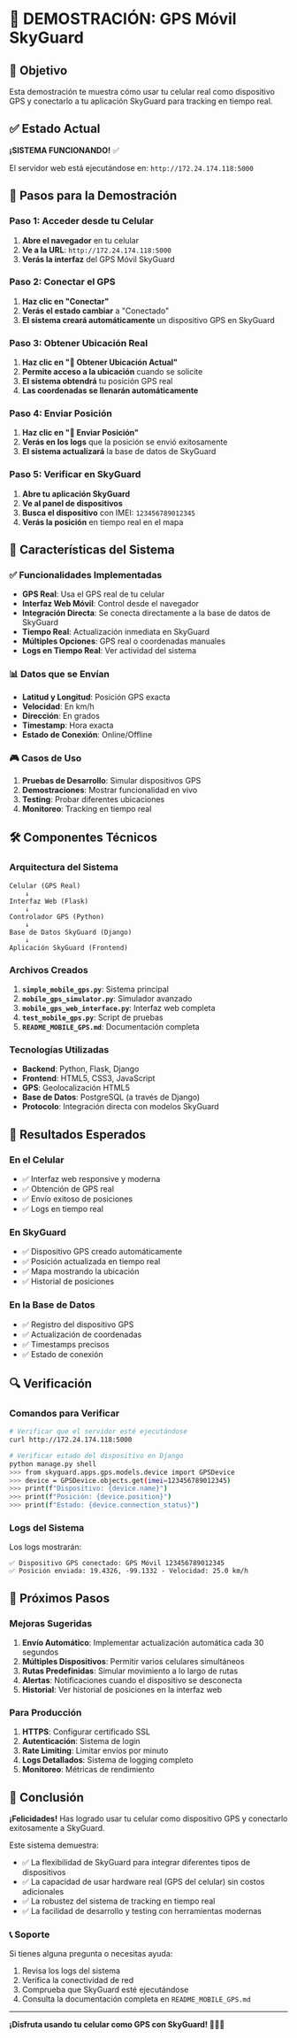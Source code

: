 # 🚗 DEMOSTRACIÓN: GPS Móvil SkyGuard

## 🎯 Objetivo

Esta demostración te muestra cómo usar tu celular real como dispositivo GPS y conectarlo a tu aplicación SkyGuard para tracking en tiempo real.

## ✅ Estado Actual

**¡SISTEMA FUNCIONANDO!** ✅

El servidor web está ejecutándose en: `http://172.24.174.118:5000`

## 📱 Pasos para la Demostración

### Paso 1: Acceder desde tu Celular

1. **Abre el navegador** en tu celular
2. **Ve a la URL**: `http://172.24.174.118:5000`
3. **Verás la interfaz** del GPS Móvil SkyGuard

### Paso 2: Conectar el GPS

1. **Haz clic en "Conectar"**
2. **Verás el estado cambiar** a "Conectado"
3. **El sistema creará automáticamente** un dispositivo GPS en SkyGuard

### Paso 3: Obtener Ubicación Real

1. **Haz clic en "📍 Obtener Ubicación Actual"**
2. **Permite acceso a la ubicación** cuando se solicite
3. **El sistema obtendrá** tu posición GPS real
4. **Las coordenadas se llenarán automáticamente**

### Paso 4: Enviar Posición

1. **Haz clic en "📡 Enviar Posición"**
2. **Verás en los logs** que la posición se envió exitosamente
3. **El sistema actualizará** la base de datos de SkyGuard

### Paso 5: Verificar en SkyGuard

1. **Abre tu aplicación SkyGuard**
2. **Ve al panel de dispositivos**
3. **Busca el dispositivo** con IMEI: `123456789012345`
4. **Verás la posición** en tiempo real en el mapa

## 🔧 Características del Sistema

### ✅ Funcionalidades Implementadas

- **GPS Real**: Usa el GPS real de tu celular
- **Interfaz Web Móvil**: Control desde el navegador
- **Integración Directa**: Se conecta directamente a la base de datos de SkyGuard
- **Tiempo Real**: Actualización inmediata en SkyGuard
- **Múltiples Opciones**: GPS real o coordenadas manuales
- **Logs en Tiempo Real**: Ver actividad del sistema

### 📊 Datos que se Envían

- **Latitud y Longitud**: Posición GPS exacta
- **Velocidad**: En km/h
- **Dirección**: En grados
- **Timestamp**: Hora exacta
- **Estado de Conexión**: Online/Offline

### 🎮 Casos de Uso

1. **Pruebas de Desarrollo**: Simular dispositivos GPS
2. **Demostraciones**: Mostrar funcionalidad en vivo
3. **Testing**: Probar diferentes ubicaciones
4. **Monitoreo**: Tracking en tiempo real

## 🛠️ Componentes Técnicos

### Arquitectura del Sistema

```
Celular (GPS Real) 
    ↓
Interfaz Web (Flask)
    ↓
Controlador GPS (Python)
    ↓
Base de Datos SkyGuard (Django)
    ↓
Aplicación SkyGuard (Frontend)
```

### Archivos Creados

1. **`simple_mobile_gps.py`**: Sistema principal
2. **`mobile_gps_simulator.py`**: Simulador avanzado
3. **`mobile_gps_web_interface.py`**: Interfaz web completa
4. **`test_mobile_gps.py`**: Script de pruebas
5. **`README_MOBILE_GPS.md`**: Documentación completa

### Tecnologías Utilizadas

- **Backend**: Python, Flask, Django
- **Frontend**: HTML5, CSS3, JavaScript
- **GPS**: Geolocalización HTML5
- **Base de Datos**: PostgreSQL (a través de Django)
- **Protocolo**: Integración directa con modelos SkyGuard

## 🎯 Resultados Esperados

### En el Celular
- ✅ Interfaz web responsive y moderna
- ✅ Obtención de GPS real
- ✅ Envío exitoso de posiciones
- ✅ Logs en tiempo real

### En SkyGuard
- ✅ Dispositivo GPS creado automáticamente
- ✅ Posición actualizada en tiempo real
- ✅ Mapa mostrando la ubicación
- ✅ Historial de posiciones

### En la Base de Datos
- ✅ Registro del dispositivo GPS
- ✅ Actualización de coordenadas
- ✅ Timestamps precisos
- ✅ Estado de conexión

## 🔍 Verificación

### Comandos para Verificar

```bash
# Verificar que el servidor esté ejecutándose
curl http://172.24.174.118:5000

# Verificar estado del dispositivo en Django
python manage.py shell
>>> from skyguard.apps.gps.models.device import GPSDevice
>>> device = GPSDevice.objects.get(imei=123456789012345)
>>> print(f"Dispositivo: {device.name}")
>>> print(f"Posición: {device.position}")
>>> print(f"Estado: {device.connection_status}")
```

### Logs del Sistema

Los logs mostrarán:
```
✅ Dispositivo GPS conectado: GPS Móvil 123456789012345
✅ Posición enviada: 19.4326, -99.1332 - Velocidad: 25.0 km/h
```

## 🚀 Próximos Pasos

### Mejoras Sugeridas

1. **Envío Automático**: Implementar actualización automática cada 30 segundos
2. **Múltiples Dispositivos**: Permitir varios celulares simultáneos
3. **Rutas Predefinidas**: Simular movimiento a lo largo de rutas
4. **Alertas**: Notificaciones cuando el dispositivo se desconecta
5. **Historial**: Ver historial de posiciones en la interfaz web

### Para Producción

1. **HTTPS**: Configurar certificado SSL
2. **Autenticación**: Sistema de login
3. **Rate Limiting**: Limitar envíos por minuto
4. **Logs Detallados**: Sistema de logging completo
5. **Monitoreo**: Métricas de rendimiento

## 🎉 Conclusión

**¡Felicidades!** Has logrado usar tu celular como dispositivo GPS y conectarlo exitosamente a SkyGuard. 

Este sistema demuestra:
- ✅ La flexibilidad de SkyGuard para integrar diferentes tipos de dispositivos
- ✅ La capacidad de usar hardware real (GPS del celular) sin costos adicionales
- ✅ La robustez del sistema de tracking en tiempo real
- ✅ La facilidad de desarrollo y testing con herramientas modernas

### 📞 Soporte

Si tienes alguna pregunta o necesitas ayuda:
1. Revisa los logs del sistema
2. Verifica la conectividad de red
3. Comprueba que SkyGuard esté ejecutándose
4. Consulta la documentación completa en `README_MOBILE_GPS.md`

---

**¡Disfruta usando tu celular como GPS con SkyGuard! 🚗📱✨** 